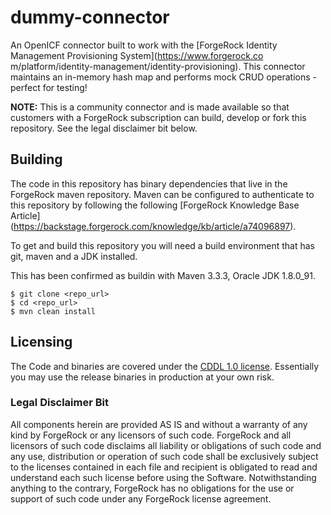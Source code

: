 # dummy-connector

An OpenICF connector built to work with the [ForgeRock Identity Management Provisioning System](https://www.forgerock.co
m/platform/identity-management/identity-provisioning). This connector maintains an in-memory hash map and performs mock 
CRUD operations - perfect for testing!

**NOTE:** This is a community connector and is made available so that customers with a ForgeRock subscription can build,
 develop or fork this repository. See the legal disclaimer bit below.

## Building
The code in this repository has binary dependencies that live in the ForgeRock maven repository. Maven can be configured
 to authenticate to this repository by following the following [ForgeRock Knowledge Base Article]
 (https://backstage.forgerock.com/knowledge/kb/article/a74096897).

To get and build this repository you will need a build environment that has git, maven and a JDK installed. 

This has been confirmed as buildin with Maven 3.3.3, Oracle JDK 1.8.0_91. 

```
$ git clone <repo_url>
$ cd <repo_url>
$ mvn clean install
```

## Licensing

The Code and binaries are covered under the [CDDL 1.0 license](https://forgerock.org/cddlv1-0/). Essentially you may use
 the release binaries in production at your own risk.

### Legal Disclaimer Bit
All components herein are provided AS IS and without a warranty of any kind by ForgeRock or any licensors of such code. 
ForgeRock and all licensors of such code disclaims all liability or obligations of such code and any use, distribution 
or operation of such code shall be exclusively subject to the licenses contained in each file and recipient is obligated
 to read and understand each such license before using the Software. Notwithstanding anything to the contrary, ForgeRock
  has no obligations for the use or support of such code under any ForgeRock license agreement.

